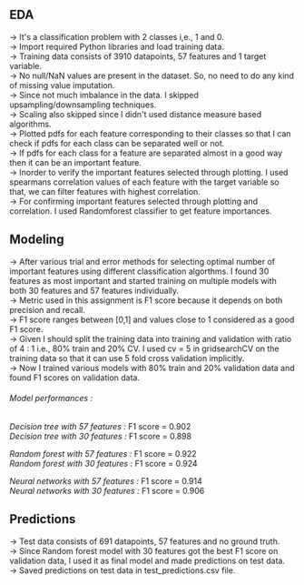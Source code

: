 ## EDA
-> It's a classification problem with 2 classes i,e., 1 and 0.                                                              
-> Import required Python libraries and load training data.                                              
-> Training data consists of 3910 datapoints, 57 features and 1 target variable.                                                         
-> No null/NaN values are present in the dataset. So, no need to do any kind of missing value imputation.                     
-> Since not much imbalance in the data. I skipped upsampling/downsampling techniques.                                                                                                                
-> Scaling also skipped since I didn't used distance measure based algorithms.                                            
-> Plotted pdfs for each feature corresponding to their classes so that I can check if pdfs for each class can be separated well or not.                    
-> If pdfs for each class for a feature are separated almost in a good way then it can be an important feature.                                    
-> Inorder to verify the important features selected through plotting. I used spearmans correlation values of each feature with the target variable so that, we can filter features with highest correlation.                                             
-> For confirming important features selected through plotting and correlation. I used Randomforest classifier to get feature importances.

## Modeling
-> After various trial and error methods for selecting optimal number of important features using different classification algorthms. I found 30 features as most important and started training on multiple models with both 30 features and 57 features individually.     
-> Metric used in this assignment is F1 score because it depends on both precision and recall.                                                     
-> F1 score ranges between [0,1] and values close to 1 considered as a good F1 score.    
-> Given I should split the training data into training and validation with ratio of 4 : 1 i.e., 80% train and 20% CV. I used cv = 5 in gridsearchCV on the training data so that it can use 5 fold cross validation implicitly.                            
-> Now I trained various models with 80% train and 20% validation data and found F1 scores on validation data.
###### Model performances :
*Decision tree with 57 features :* F1 score = 0.902                                                                          
*Decision tree with 30 features :* F1 score = 0.898

*Random forest with 57 features :* F1 score = 0.922                                                                           
*Random forest with 30 features :* F1 score = 0.924

*Neural networks with 57 features :* F1 score = 0.914                                                                          
*Neural networks with 30 features :* F1 score = 0.906                                                    

## Predictions
-> Test data consists of 691 datapoints, 57 features and no ground truth.                                             
-> Since Random forest model with 30 features got the best F1 score on validation data, I used it as final model and made predictions on test data.                        
-> Saved predictions on test data in test_predictions.csv file.
